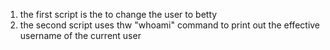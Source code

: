 1. the first script is the to change the user to betty
2. the second script uses thw "whoami" command to print out the effective username of the current user
